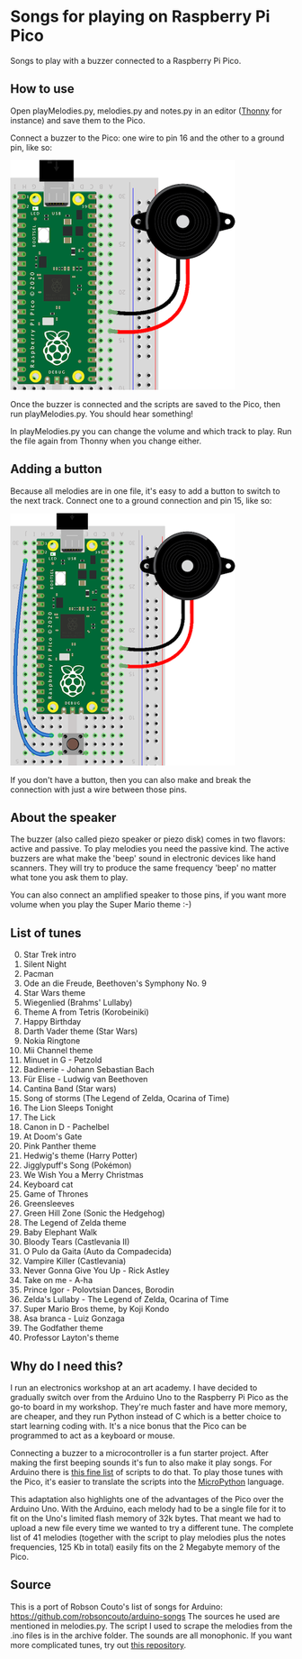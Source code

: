 # Songs for playing on Raspberry Pi Pico

Songs to play with a buzzer connected to a Raspberry Pi Pico.

## How to use

Open playMelodies.py, melodies.py and notes.py in an editor ([Thonny](https://thonny.org/) for instance) and save them to the Pico.  

Connect a buzzer to the Pico: one wire to pin 16 and the other to a ground pin, like so:

![alt tag](pico-buzzer.png)

Once the buzzer is connected and the scripts are saved to the Pico, then run playMelodies.py. You should hear something!

In playMelodies.py you can change the volume and which track to play. Run the file again from Thonny when you change either.

## Adding a button

Because all melodies are in one file, it's easy to add a button to switch to the next track. Connect one to a ground connection and pin 15, like so:

![alt tag](pico-buzzer-button.png)

If you don't have a button, then you can also make and break the connection with just a wire between those pins.

## About the speaker

The buzzer (also called piezo speaker or piezo disk) comes in two flavors: active and passive. To play melodies you need the passive kind. The active buzzers are what make the 'beep' sound in electronic devices like hand scanners. They will try to produce the same frequency 'beep' no matter what tone you ask them to play.

You can also connect an amplified speaker to those pins, if you want more volume when you play the Super Mario theme :-)

## List of tunes

 0. Star Trek intro
 1. Silent Night
 2. Pacman
 3. Ode an die Freude, Beethoven's Symphony No. 9
 4. Star Wars theme
 5. Wiegenlied (Brahms' Lullaby)
 6. Theme A from Tetris (Korobeiniki)
 7. Happy Birthday
 8. Darth Vader theme (Star Wars)
 9. Nokia Ringtone
10. Mii Channel theme
11. Minuet in G - Petzold
12. Badinerie - Johann Sebastian Bach
13. Für Elise - Ludwig van Beethoven
14. Cantina Band (Star wars)
15. Song of storms (The Legend of Zelda, Ocarina of Time)
16. The Lion Sleeps Tonight
17. The Lick
18. Canon in D - Pachelbel
19. At Doom's Gate
20. Pink Panther theme
21. Hedwig's theme (Harry Potter)
22. Jigglypuff's Song (Pokémon)
23. We Wish You a Merry Christmas
24. Keyboard cat
25. Game of Thrones
26. Greensleeves
27. Green Hill Zone (Sonic the Hedgehog)
28. The Legend of Zelda theme
29. Baby Elephant Walk
30. Bloody Tears (Castlevania II)
31. O Pulo da Gaita (Auto da Compadecida)
32. Vampire Killer (Castlevania)
33. Never Gonna Give You Up - Rick Astley
34. Take on me - A-ha
35. Prince Igor - Polovtsian Dances, Borodin
36. Zelda's Lullaby - The Legend of Zelda, Ocarina of Time
37. Super Mario Bros theme, by Koji Kondo
38. Asa branca - Luiz Gonzaga
39. The Godfather theme
40. Professor Layton's theme

## Why do I need this?

I run an electronics workshop at an art academy. I have decided to gradually switch over from the Arduino Uno to the Raspberry Pi Pico as the go-to board in my workshop. They're much faster and have more memory, are cheaper, and they run Python instead of C which is a better choice to start learning coding with. It's a nice bonus that the Pico can be programmed to act as a keyboard or mouse.

Connecting a buzzer to a microcontroller is a fun starter project. After making the first beeping sounds it's fun to also make it play songs. For Arduino there is [this fine list](https://github.com/robsoncouto/arduino-songs) of scripts to do that. To play those tunes with the Pico, it's easier to translate the scripts into the [MicroPython](https://www.raspberrypi.com/documentation/microcontrollers/micropython.html) language.

This adaptation also highlights one of the advantages of the Pico over the Arduino Uno. With the Arduino, each melody had to be a single file for it to fit on the Uno's limited flash memory of 32k bytes. That meant we had to upload a new file every time we wanted to try a different tune.
The complete list of 41 melodies (together with the script to play melodies plus the notes frequencies, 125 Kb in total) easily fits on the 2 Megabyte memory of the Pico.

## Source

This is a port of Robson Couto's list of songs for Arduino: https://github.com/robsoncouto/arduino-songs
The sources he used are mentioned in melodies.py. The script I used to scrape the melodies from the .ino files is in the archive folder.
The sounds are all monophonic. If you want more complicated tunes, try out [this repository](https://github.com/james1236/buzzer_music).
